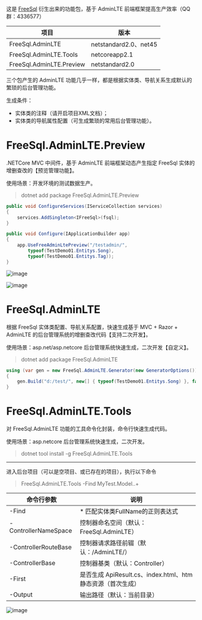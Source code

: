 这是 [FreeSql](https://github.com/2881099/FreeSql) 衍生出来的功能包，基于 AdminLTE 前端框架提高生产效率（QQ群：4336577）

| 项目 | 版本 |
| -- | -- |
| FreeSql.AdminLTE | netstandard2.0、net45 |
| FreeSql.AdminLTE.Tools | netcoreapp2.1 |
| FreeSql.AdminLTE.Preview | netstandard2.0 |

三个包产生的 AdminLTE 功能几乎一样，都是根据实体类、导航关系生成默认的繁琐的后台管理功能。

生成条件：

- 实体类的注释（请开启项目XML文档）；
- 实体类的导航属性配置（可生成繁琐的常用后台管理功能）。

# FreeSql.AdminLTE.Preview

.NETCore MVC 中间件，基于 AdminLTE 前端框架动态产生指定 FreeSql 实体的增删查改的【预览管理功能】。

使用场景：开发环境的测试数据生产。

> dotnet add package FreeSql.AdminLTE.Preview

```csharp
public void ConfigureServices(IServiceCollection services)
{
	services.AddSingleton<IFreeSql>(fsql);
}

public void Configure(IApplicationBuilder app)
{
	app.UseFreeAdminLtePreview("/testadmin/",
		typeof(TestDemo01.Entitys.Song),
		typeof(TestDemo01.Entitys.Tag));
}
```

![image](https://user-images.githubusercontent.com/16286519/56229638-f3a79b80-60ac-11e9-8cf6-e58e95ab53c1.png)

![image](https://user-images.githubusercontent.com/16286519/56298417-ad157800-6164-11e9-86c1-6270f3989487.png)

# FreeSql.AdminLTE

根据 FreeSql 实体类配置、导航关系配置，快速生成基于 MVC + Razor + AdminLTE 的后台管理系统的增删查改代码【支持二次开发】。

使用场景：asp.net/asp.netcore 后台管理系统快速生成，二次开发【自定义】。

> dotnet add package FreeSql.AdminLTE

```csharp
using (var gen = new FreeSql.AdminLTE.Generator(new GeneratorOptions()))
{
    gen.Build("d:/test/", new[] { typeof(TestDemo01.Entitys.Song) }, false);
}
```

# FreeSql.AdminLTE.Tools

对 FreeSql.AdminLTE 功能的工具命令化封装，命令行快速生成代码。

使用场景：asp.netcore 后台管理系统快速生成，二次开发。

> dotnet tool install -g FreeSql.AdminLTE.Tools

--- 

进入后台项目（可以是空项目、或已存在的项目），执行以下命令

> FreeSql.AdminLTE.Tools -Find MyTest\.Model\..+

| 命令行参数 | 说明 |
| -- | -- |
| -Find                | * 匹配实体类FullName的正则表达式                           |
| -ControllerNameSpace | 控制器命名空间（默认：FreeSql.AdminLTE）                   |
| -ControllerRouteBase | 控制器请求路径前辍（默认：/AdminLTE/）                     |
| -ControllerBase      | 控制器基类（默认：Controller）                             |
| -First               | 是否生成 ApiResult.cs、index.html、htm 静态资源（首次生成）|
| -Output              | 输出路径（默认：当前目录）                                 |

![image](https://user-images.githubusercontent.com/16286519/64077776-207be880-cd06-11e9-9da5-23d7e6fdc326.png)